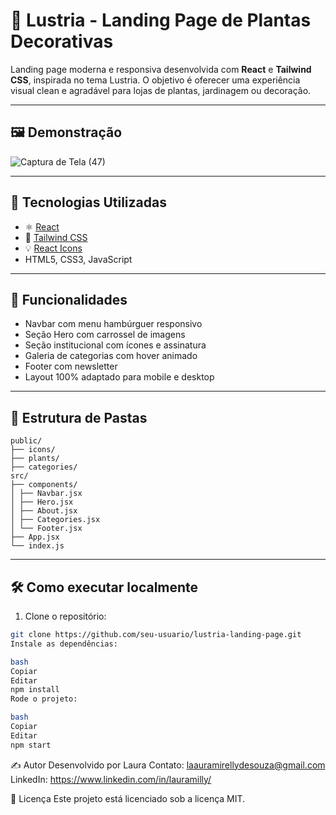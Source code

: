 
# 🌿 Lustria - Landing Page de Plantas Decorativas

Landing page moderna e responsiva desenvolvida com **React** e **Tailwind CSS**, inspirada no tema Lustria. O objetivo é oferecer uma experiência visual clean e agradável para lojas de plantas, jardinagem ou decoração.

---

## 🖼️ Demonstração

![Captura de Tela (47)](https://github.com/user-attachments/assets/4aa570c6-9434-40e8-b2df-529b243ee15a)


---

## 🚀 Tecnologias Utilizadas

- ⚛️ [React](https://reactjs.org/)
- 🎨 [Tailwind CSS](https://tailwindcss.com/)
- 💡 [React Icons](https://react-icons.github.io/react-icons/)
- HTML5, CSS3, JavaScript

---

## 📌 Funcionalidades

- Navbar com menu hambúrguer responsivo
- Seção Hero com carrossel de imagens
- Seção institucional com ícones e assinatura
- Galeria de categorias com hover animado
- Footer com newsletter 
- Layout 100% adaptado para mobile e desktop

---

## 📂 Estrutura de Pastas
```
public/
├── icons/
├── plants/
├── categories/
src/
├── components/
│ ├── Navbar.jsx
│ ├── Hero.jsx
│ ├── About.jsx
│ ├── Categories.jsx
│ └── Footer.jsx
├── App.jsx
└── index.js
```
---

## 🛠️ Como executar localmente

1. Clone o repositório:
```bash
git clone https://github.com/seu-usuario/lustria-landing-page.git
Instale as dependências:

bash
Copiar
Editar
npm install
Rode o projeto:

bash
Copiar
Editar
npm start
```
✍️ Autor
Desenvolvido por Laura
Contato: laauramirellydesouza@gmail.com
LinkedIn: https://www.linkedin.com/in/lauramilly/

📄 Licença
Este projeto está licenciado sob a licença MIT.
